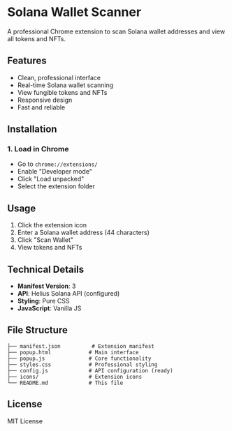 # Solana Wallet Scanner

A professional Chrome extension to scan Solana wallet addresses and view all tokens and NFTs.

## Features

- Clean, professional interface
- Real-time Solana wallet scanning
- View fungible tokens and NFTs
- Responsive design
- Fast and reliable

## Installation

### 1. Load in Chrome

- Go to `chrome://extensions/`
- Enable "Developer mode"
- Click "Load unpacked"
- Select the extension folder

## Usage

1. Click the extension icon
2. Enter a Solana wallet address (44 characters)
3. Click "Scan Wallet"
4. View tokens and NFTs

## Technical Details

- **Manifest Version**: 3
- **API**: Helius Solana API (configured)
- **Styling**: Pure CSS
- **JavaScript**: Vanilla JS

## File Structure

```
├── manifest.json          # Extension manifest
├── popup.html            # Main interface
├── popup.js              # Core functionality
├── styles.css            # Professional styling
├── config.js             # API configuration (ready)
├── icons/                # Extension icons
└── README.md             # This file
```

## License

MIT License
